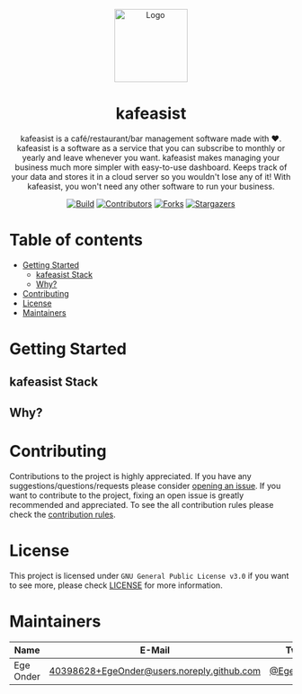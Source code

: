 <p align="center">
  <img src="https://user-images.githubusercontent.com/40398628/219168270-f14d82ed-1466-4cf2-9d2f-e02bdf00bce4.png" width="130" alt="Logo" />
</p>

<h1 align="center">
  kafeasist
</h1>

<p align="center">
  kafeasist is a café/restaurant/bar management software made with ❤️. kafeasist is a software as a service that you can subscribe to monthly or yearly and leave whenever you want. kafeasist makes managing your business much more simpler with easy-to-use dashboard. Keeps track of your data and stores it in a cloud server so you wouldn't lose any of it! With kafeasist, you won't need any other software to run your business.
</p>

<div align="center">

[![Build][build-shield]][build-url]
[![Contributors][contributors-shield]][contributors-url]
[![Forks][forks-shield]][forks-url]
[![Stargazers][stars-shield]][stars-url]

</div>

# Table of contents

-   [Getting Started](#getting-started)
    -   [kafeasist Stack](#kafeasist-stack)
    -   [Why?](#why)
-   [Contributing](#contributing)
-   [License](#license)
-   [Maintainers](#maintainers)

# Getting Started

## kafeasist Stack

## Why?

# Contributing

Contributions to the project is highly appreciated. If you have any suggestions/questions/requests please consider [opening an issue](https://github.com/EgeOnder/kafeasist/issues/new). If you want to contribute to the project, fixing an open issue is greatly recommended and appreciated. To see the all contribution rules please check the [contribution rules](CONTRIBUTING.md).

# License

This project is licensed under `GNU General Public License v3.0` if you want to see more, please check [LICENSE](LICENSE) for more information.

# Maintainers

| Name      | E-Mail                                     | Twitter                                       | Role      |
| --------- | ------------------------------------------ | --------------------------------------------- | --------- |
| Ege Onder | 40398628+EgeOnder@users.noreply.github.com | [@EgeOnder23](https://twitter.com/EgeOnder23) | developer |

[build-shield]: https://img.shields.io/github/actions/workflow/status/kafeasist/kafeasist/main.yml?style=for-the-badge
[build-url]: https://github.com/kafeasist/kafeasist/actions
[contributors-shield]: https://img.shields.io/github/contributors/kafeasist/kafeasist.svg?style=for-the-badge
[contributors-url]: https://github.com/kafeasist/kafeasist/graphs/contributors
[forks-shield]: https://img.shields.io/github/forks/kafeasist/kafeasist.svg?style=for-the-badge
[forks-url]: https://github.com/kafeasist/kafeasist/network/members
[stars-shield]: https://img.shields.io/github/stars/kafeasist/kafeasist.svg?style=for-the-badge
[stars-url]: https://github.com/kafeasist/kafeasist/stargazers
